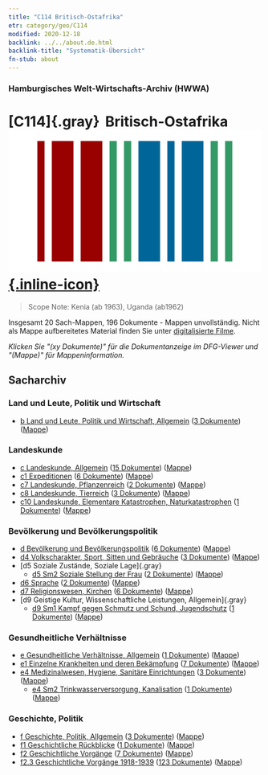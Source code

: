 ```yaml
---
title: "C114 Britisch-Ostafrika"
etr: category/geo/C114
modified: 2020-12-18
backlink: ../../about.de.html
backlink-title: "Systematik-Übersicht"
fn-stub: about
---
```


### Hamburgisches Welt-Wirtschafts-Archiv (HWWA)
# [C114]{.gray}&#8201; Britisch-Ostafrika&#160; [![Wikidata item](/images/Wikidata-logo.svg){.inline-icon}](http://www.wikidata.org/entity/Q876185)


> Scope Note: Kenia (ab 1963), Uganda (ab1962) 



Insgesamt 20 Sach-Mappen, 196 Dokumente - Mappen unvollständig.
Nicht als Mappe aufbereitetes Material finden Sie unter [digitalisierte Filme](/film/h1_sh).

_Klicken Sie "(xy Dokumente)" für die Dokumentanzeige im DFG-Viewer und "(Mappe)" für Mappeninformation._

## Sacharchiv




### Land und Leute, Politik und Wirtschaft

- [b Land und Leute, Politik und Wirtschaft, Allgemein](../../../subject/about.de.html#b) (<a href="https://dfg-viewer.de/show/?tx_dlf[id]=https://pm20.zbw.eu/mets/sh/1414xx/141473/1441xx/144196/public.mets.de.xml" target="_blank">3 Dokumente</a>) ([Mappe](http://purl.org/pressemappe20/folder/sh/141473,144196))

### Landeskunde

- [c Landeskunde, Allgemein](../../../subject/about.de.html#c) (<a href="https://dfg-viewer.de/show/?tx_dlf[id]=https://pm20.zbw.eu/mets/sh/1414xx/141473/1441xx/144199/public.mets.de.xml" target="_blank">15 Dokumente</a>) ([Mappe](http://purl.org/pressemappe20/folder/sh/141473,144199))
- [c1 Expeditionen](../../../subject/about.de.html#c1) (<a href="https://dfg-viewer.de/show/?tx_dlf[id]=https://pm20.zbw.eu/mets/sh/1414xx/141473/1442xx/144200/public.mets.de.xml" target="_blank">6 Dokumente</a>) ([Mappe](http://purl.org/pressemappe20/folder/sh/141473,144200))
- [c7 Landeskunde, Pflanzenreich](../../../subject/about.de.html#c7) (<a href="https://dfg-viewer.de/show/?tx_dlf[id]=https://pm20.zbw.eu/mets/sh/1414xx/141473/1442xx/144211/public.mets.de.xml" target="_blank">2 Dokumente</a>) ([Mappe](http://purl.org/pressemappe20/folder/sh/141473,144211))
- [c8 Landeskunde, Tierreich](../../../subject/about.de.html#c8) (<a href="https://dfg-viewer.de/show/?tx_dlf[id]=https://pm20.zbw.eu/mets/sh/1414xx/141473/1442xx/144212/public.mets.de.xml" target="_blank">3 Dokumente</a>) ([Mappe](http://purl.org/pressemappe20/folder/sh/141473,144212))
- [c10 Landeskunde, Elementare Katastrophen, Naturkatastrophen](../../../subject/about.de.html#c10) (<a href="https://dfg-viewer.de/show/?tx_dlf[id]=https://pm20.zbw.eu/mets/sh/1414xx/141473/1442xx/144215/public.mets.de.xml" target="_blank">1 Dokumente</a>) ([Mappe](http://purl.org/pressemappe20/folder/sh/141473,144215))

### Bevölkerung und Bevölkerungspolitik

- [d Bevölkerung und Bevölkerungspolitik](../../../subject/about.de.html#d) (<a href="https://dfg-viewer.de/show/?tx_dlf[id]=https://pm20.zbw.eu/mets/sh/1414xx/141473/1442xx/144221/public.mets.de.xml" target="_blank">6 Dokumente</a>) ([Mappe](http://purl.org/pressemappe20/folder/sh/141473,144221))
- [d4 Volkscharakter, Sport, Sitten und Gebräuche](../../../subject/about.de.html#d4) (<a href="https://dfg-viewer.de/show/?tx_dlf[id]=https://pm20.zbw.eu/mets/sh/1414xx/141473/1442xx/144228/public.mets.de.xml" target="_blank">3 Dokumente</a>) ([Mappe](http://purl.org/pressemappe20/folder/sh/141473,144228))
- [d5 Soziale Zustände, Soziale Lage]{.gray}
  - [d5 Sm2 Soziale Stellung der Frau](../../../subject/about.de.html#d5_Sm2) (<a href="https://dfg-viewer.de/show/?tx_dlf[id]=https://pm20.zbw.eu/mets/sh/1414xx/141473/1442xx/144235/public.mets.de.xml" target="_blank">2 Dokumente</a>) ([Mappe](http://purl.org/pressemappe20/folder/sh/141473,144235))
- [d6 Sprache](../../../subject/about.de.html#d6) (<a href="https://dfg-viewer.de/show/?tx_dlf[id]=https://pm20.zbw.eu/mets/sh/1414xx/141473/1442xx/144239/public.mets.de.xml" target="_blank">2 Dokumente</a>) ([Mappe](http://purl.org/pressemappe20/folder/sh/141473,144239))
- [d7 Religionswesen, Kirchen](../../../subject/about.de.html#d7) (<a href="https://dfg-viewer.de/show/?tx_dlf[id]=https://pm20.zbw.eu/mets/sh/1414xx/141473/1442xx/144241/public.mets.de.xml" target="_blank">6 Dokumente</a>) ([Mappe](http://purl.org/pressemappe20/folder/sh/141473,144241))
- [d9 Geistige Kultur, Wissenschaftliche Leistungen, Allgemein]{.gray}
  - [d9 Sm1 Kampf gegen Schmutz und Schund, Jugendschutz](../../../subject/about.de.html#d9_Sm1) (<a href="https://dfg-viewer.de/show/?tx_dlf[id]=https://pm20.zbw.eu/mets/sh/1414xx/141473/1442xx/144255/public.mets.de.xml" target="_blank">1 Dokumente</a>) ([Mappe](http://purl.org/pressemappe20/folder/sh/141473,144255))

### Gesundheitliche Verhältnisse

- [e Gesundheitliche Verhältnisse, Allgemein](../../../subject/about.de.html#e) (<a href="https://dfg-viewer.de/show/?tx_dlf[id]=https://pm20.zbw.eu/mets/sh/1414xx/141473/1442xx/144264/public.mets.de.xml" target="_blank">1 Dokumente</a>) ([Mappe](http://purl.org/pressemappe20/folder/sh/141473,144264))
- [e1 Einzelne Krankheiten und deren Bekämpfung](../../../subject/about.de.html#e1) (<a href="https://dfg-viewer.de/show/?tx_dlf[id]=https://pm20.zbw.eu/mets/sh/1414xx/141473/1442xx/144265/public.mets.de.xml" target="_blank">7 Dokumente</a>) ([Mappe](http://purl.org/pressemappe20/folder/sh/141473,144265))
- [e4 Medizinalwesen, Hygiene, Sanitäre Einrichtungen](../../../subject/about.de.html#e4) (<a href="https://dfg-viewer.de/show/?tx_dlf[id]=https://pm20.zbw.eu/mets/sh/1414xx/141473/1442xx/144266/public.mets.de.xml" target="_blank">3 Dokumente</a>) ([Mappe](http://purl.org/pressemappe20/folder/sh/141473,144266))
  - [e4 Sm2 Trinkwasserversorgung, Kanalisation](../../../subject/about.de.html#e4_Sm2) (<a href="https://dfg-viewer.de/show/?tx_dlf[id]=https://pm20.zbw.eu/mets/sh/1414xx/141473/1636xx/163695/public.mets.de.xml" target="_blank">1 Dokumente</a>) ([Mappe](http://purl.org/pressemappe20/folder/sh/141473,163695))

### Geschichte, Politik

- [f Geschichte, Politik, Allgemein](../../../subject/about.de.html#f) (<a href="https://dfg-viewer.de/show/?tx_dlf[id]=https://pm20.zbw.eu/mets/sh/1414xx/141473/1442xx/144282/public.mets.de.xml" target="_blank">3 Dokumente</a>) ([Mappe](http://purl.org/pressemappe20/folder/sh/141473,144282))
- [f1 Geschichtliche Rückblicke](../../../subject/about.de.html#f1) (<a href="https://dfg-viewer.de/show/?tx_dlf[id]=https://pm20.zbw.eu/mets/sh/1414xx/141473/1442xx/144283/public.mets.de.xml" target="_blank">1 Dokumente</a>) ([Mappe](http://purl.org/pressemappe20/folder/sh/141473,144283))
- [f2 Geschichtliche Vorgänge](../../../subject/about.de.html#f2) (<a href="https://dfg-viewer.de/show/?tx_dlf[id]=https://pm20.zbw.eu/mets/sh/1414xx/141473/1442xx/144286/public.mets.de.xml" target="_blank">7 Dokumente</a>) ([Mappe](http://purl.org/pressemappe20/folder/sh/141473,144286))
- [f2.3 Geschichtliche Vorgänge 1918-1939](../../../subject/about.de.html#f2.3) (<a href="https://dfg-viewer.de/show/?tx_dlf[id]=https://pm20.zbw.eu/mets/sh/1414xx/141473/1813xx/181391/public.mets.de.xml" target="_blank">123 Dokumente</a>) ([Mappe](http://purl.org/pressemappe20/folder/sh/141473,181391))


